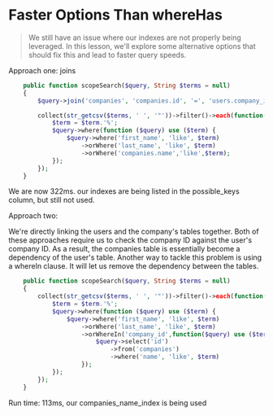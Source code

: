 # Faster Options Than whereHas

> We still have an issue where our indexes are not properly being leveraged. In this lesson, we'll explore some alternative options that should fix this and lead to faster query speeds.

Approach one: joins

```php
    public function scopeSearch($query, String $terms = null)
    {
        $query->join('companies', 'companies.id', '=', 'users.company_id');

        collect(str_getcsv($terms, ' ', '"'))->filter()->each(function($term) use($query){
            $term = $term.'%';
            $query->where(function ($query) use ($term) {
                $query->where('first_name', 'like', $term)
                    ->orWhere('last_name', 'like', $term)
                    ->orWhere('companies.name','like',$term);
            });
        });
    }
```

We are now 322ms. our indexes are being listed in the possible_keys column, but still not used.

Approach two:

We're directly linking the users and the company's tables together. Both of these  approaches require us to check the company ID against the user's company ID. As a result, the companies table is essentially become a dependency of the user's table. Another way to tackle this problem is using a whereIn clause. It will let us remove the dependency between the tables.

```php
    public function scopeSearch($query, String $terms = null)
    {
        collect(str_getcsv($terms, ' ', '"'))->filter()->each(function($term) use($query){
            $term = $term.'%';
            $query->where(function ($query) use ($term) {
                $query->where('first_name', 'like', $term)
                    ->orWhere('last_name', 'like', $term)
                    ->orWhereIn('company_id',function($query) use ($term) {
                        $query->select('id')
                            ->from('companies')
                            ->where('name', 'like', $term)
                    });
            });
        });
    }
```

Run time: 113ms, our companies_name_index is being used
